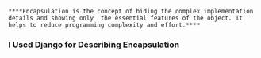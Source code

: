 `****Encapsulation is the concept of hiding
the complex implementation details and showing only 
the essential features of the object.
 It helps to reduce programming complexity and effort.****`

### I Used Django for Describing Encapsulation

